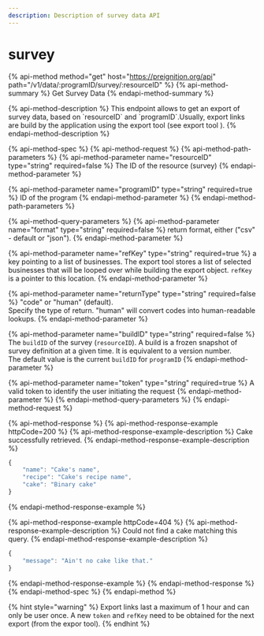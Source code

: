 ```yaml
---
description: Description of survey data API
---
```


# survey

{% api-method method="get" host="https://preignition.org/api" path="/v1/data/:programID/survey/:resourceID" %}
{% api-method-summary %}
Get Survey Data
{% endapi-method-summary %}

{% api-method-description %}
This endpoint allows to get an export of survey data, based on \`resourceID\` and \`programID\`.Usually, export links are build by the application using the export tool \(see export tool \).
{% endapi-method-description %}

{% api-method-spec %}
{% api-method-request %}
{% api-method-path-parameters %}
{% api-method-parameter name="resourceID" type="string" required=false %}
The ID of the resource \(survey\)
{% endapi-method-parameter %}

{% api-method-parameter name="programID" type="string" required=true %}
ID of the program
{% endapi-method-parameter %}
{% endapi-method-path-parameters %}

{% api-method-query-parameters %}
{% api-method-parameter name="format" type="string" required=false %}
return format, either \("csv" - default or "json"\).
{% endapi-method-parameter %}

{% api-method-parameter name="refKey" type="string" required=true %}
a key pointing to a list of businesses. The export tool stores a list of selected businesses that will be looped over while building the export object. `refKey` is a pointer to this location.
{% endapi-method-parameter %}

{% api-method-parameter name="returnType" type="string" required=false %}
"code" or "human" \(default\).  
Specify the type of return. "human" will convert codes into human-readable lookups.
{% endapi-method-parameter %}

{% api-method-parameter name="buildID" type="string" required=false %}
The `buildID` of the survey \(`resourceID`\). A build is a frozen snapshot of survey definition at a given time. It is equivalent to a version number.  
The default value is the current `buildID` for `programID`
{% endapi-method-parameter %}

{% api-method-parameter name="token" type="string" required=true %}
A valid token to identify the user initiating the request
{% endapi-method-parameter %}
{% endapi-method-query-parameters %}
{% endapi-method-request %}

{% api-method-response %}
{% api-method-response-example httpCode=200 %}
{% api-method-response-example-description %}
Cake successfully retrieved.
{% endapi-method-response-example-description %}

```javascript
{
    "name": "Cake's name",
    "recipe": "Cake's recipe name",
    "cake": "Binary cake"
}
```
{% endapi-method-response-example %}

{% api-method-response-example httpCode=404 %}
{% api-method-response-example-description %}
Could not find a cake matching this query.
{% endapi-method-response-example-description %}

```javascript
{
    "message": "Ain't no cake like that."
}
```
{% endapi-method-response-example %}
{% endapi-method-response %}
{% endapi-method-spec %}
{% endapi-method %}

{% hint style="warning" %}
Export links last a maximum of 1 hour and can only be user once. A new `token` and `refKey` need to be obtained for the next export \(from the expor tool\).
{% endhint %}

